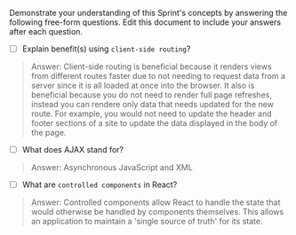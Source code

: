 Demonstrate your understanding of this Sprint's concepts by answering the following free-form questions. Edit this document to include your answers after each question.

- [ ] Explain benefit(s) using `client-side routing`?
> Answer: Client-side routing is beneficial because it renders views from different routes faster due to not needing to request data from a server since it is all loaded at once into the browser. It also is beneficial because you do not need to render full page refreshes, instead you can rendere only data that needs updated for the new route. For example, you would not need to update the header and footer sections of a site to update the data displayed in the body of the page.
- [ ] What does AJAX stand for?
> Answer: Asynchronous JavaScript and XML
- [ ] What are `controlled components` in React?
> Answer: Controlled components allow React to handle the state that would otherwise be handled by components themselves. This allows an application to maintain a 'single source of truth' for its state.